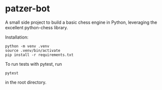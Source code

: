 # patzer-bot

A small side project to build a basic chess engine in Python, leveraging the excellent python-chess library.

Installation:

```
python -m venv .venv
source .venv/bin/activate
pip install -r requirements.txt
```

To run tests with pytest, run

```
pytest
```

in the root directory.